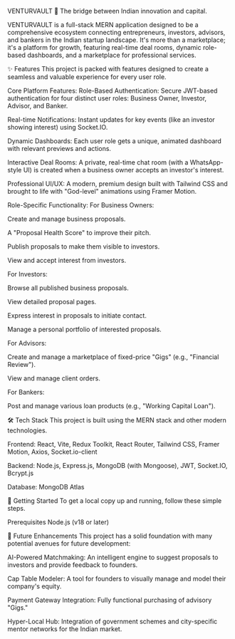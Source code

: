 VENTURVAULT 🚀
The bridge between Indian innovation and capital.

VENTURVAULT is a full-stack MERN application designed to be a comprehensive ecosystem connecting entrepreneurs, investors, advisors, and bankers in the Indian startup landscape. It's more than a marketplace; it's a platform for growth, featuring real-time deal rooms, dynamic role-based dashboards, and a marketplace for professional services.

✨ Features
This project is packed with features designed to create a seamless and valuable experience for every user role.

Core Platform Features:
Role-Based Authentication: Secure JWT-based authentication for four distinct user roles: Business Owner, Investor, Advisor, and Banker.

Real-time Notifications: Instant updates for key events (like an investor showing interest) using Socket.IO.

Dynamic Dashboards: Each user role gets a unique, animated dashboard with relevant previews and actions.

Interactive Deal Rooms: A private, real-time chat room (with a WhatsApp-style UI) is created when a business owner accepts an investor's interest.

Professional UI/UX: A modern, premium design built with Tailwind CSS and brought to life with "God-level" animations using Framer Motion.

Role-Specific Functionality:
For Business Owners:

Create and manage business proposals.

A "Proposal Health Score" to improve their pitch.

Publish proposals to make them visible to investors.

View and accept interest from investors.

For Investors:

Browse all published business proposals.

View detailed proposal pages.

Express interest in proposals to initiate contact.

Manage a personal portfolio of interested proposals.

For Advisors:

Create and manage a marketplace of fixed-price "Gigs" (e.g., "Financial Review").

View and manage client orders.

For Bankers:

Post and manage various loan products (e.g., "Working Capital Loan").

🛠️ Tech Stack
This project is built using the MERN stack and other modern technologies.

Frontend: React, Vite, Redux Toolkit, React Router, Tailwind CSS, Framer Motion, Axios, Socket.io-client

Backend: Node.js, Express.js, MongoDB (with Mongoose), JWT, Socket.IO, Bcrypt.js

Database: MongoDB Atlas

🚀 Getting Started
To get a local copy up and running, follow these simple steps.

Prerequisites
Node.js (v18 or later)

🌟 Future Enhancements
This project has a solid foundation with many potential avenues for future development:

AI-Powered Matchmaking: An intelligent engine to suggest proposals to investors and provide feedback to founders.

Cap Table Modeler: A tool for founders to visually manage and model their company's equity.

Payment Gateway Integration: Fully functional purchasing of advisory "Gigs."

Hyper-Local Hub: Integration of government schemes and city-specific mentor networks for the Indian market.
